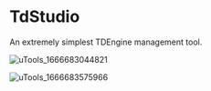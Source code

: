 # TdStudio

An extremely simplest TDEngine management tool.

![uTools_1666683044821](https://user-images.githubusercontent.com/24971860/197713007-646f1c55-8062-4f8e-9cc8-478e2776744c.png)

![uTools_1666683575966](https://user-images.githubusercontent.com/24971860/197713024-21cc5a41-af0d-4028-9a56-be4fec9d6553.png)
